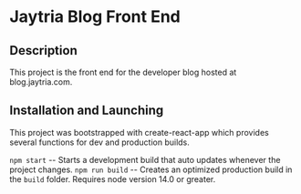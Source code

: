 # Jaytria Blog Front End

## Description
This project is the front end for the developer blog hosted at blog.jaytria.com. 

## Installation and Launching

This project was bootstrapped with create-react-app which provides several functions for dev and production builds.

`npm start` -- Starts a development build that auto updates whenever the project changes.
`npm run build` -- Creates an optimized production build in the `build` folder. Requires node version 14.0 or greater.
